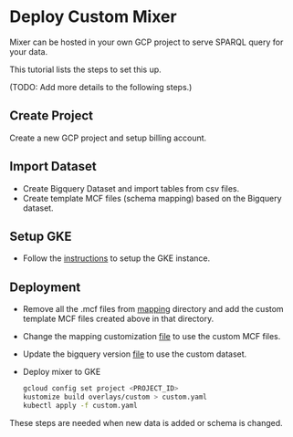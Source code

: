 # Deploy Custom Mixer

Mixer can be hosted in your own GCP project to serve SPARQL query for your data.

This tutorial lists the steps to set this up.

(TODO: Add more details to the following steps.)

## Create Project

Create a new GCP project and setup billing account.

## Import Dataset

* Create Bigquery Dataset and import tables from csv files.
* Create template MCF files (schema mapping) based on the Bigquery dataset.

## Setup GKE

* Follow the [instructions](../gke/README.md) to setup the GKE instance.

## Deployment

* Remove all the .mcf files from [mapping](../deploy/mapping) directory and add
  the custom template MCF files created above in that directory.

* Change the mapping customization [file](../deploy/mapping/kustomization.yaml)
  to use the custom MCF files.

* Update the bigquery version [file](../deploy/storage/bigquery.version) to use
  the custom dataset.

* Deploy mixer to GKE

  ```bash
  gcloud config set project <PROJECT_ID>
  kustomize build overlays/custom > custom.yaml
  kubectl apply -f custom.yaml
  ```

These steps are needed when new data is added or schema is changed.
